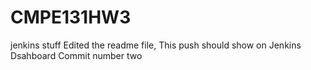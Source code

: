 # CMPE131HW3
jenkins stuff 
Edited the readme file, This push should show on Jenkins Dsahboard
Commit number two
